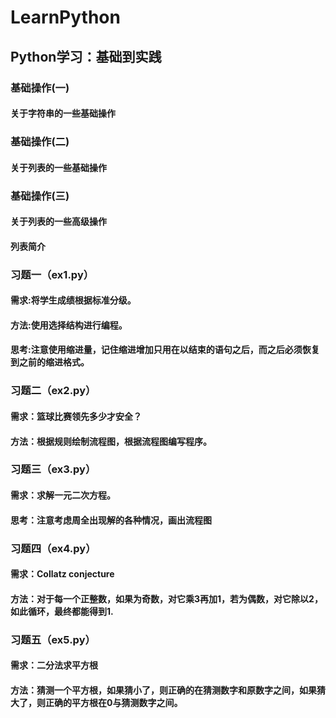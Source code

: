 # LearnPython
## Python学习：基础到实践
### 基础操作(一)
#### 关于字符串的一些基础操作
### 基础操作(二)
#### 关于列表的一些基础操作
### 基础操作(三)
#### 关于列表的一些高级操作
#### 列表简介
### 习题一（ex1.py）
#### 需求:将学生成绩根据标准分级。
#### 方法:使用选择结构进行编程。
#### 思考:注意使用缩进量，记住缩进增加只用在以结束的语句之后，而之后必须恢复到之前的缩进格式。
### 习题二（ex2.py）
#### 需求：篮球比赛领先多少才安全？
#### 方法：根据规则绘制流程图，根据流程图编写程序。
### 习题三（ex3.py）
#### 需求：求解一元二次方程。
#### 思考：注意考虑周全出现解的各种情况，画出流程图
### 习题四（ex4.py）
#### 需求：Collatz  conjecture
#### 方法：对于每一个正整数，如果为奇数，对它乘3再加1，若为偶数，对它除以2，如此循环，最终都能得到1.
### 习题五（ex5.py）
#### 需求：二分法求平方根
#### 方法：猜测一个平方根，如果猜小了，则正确的在猜测数字和原数字之间，如果猜大了，则正确的平方根在0与猜测数字之间。
